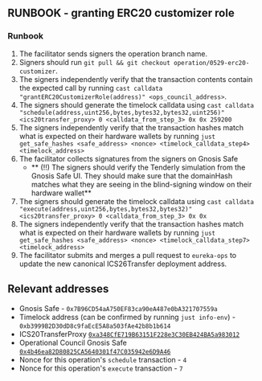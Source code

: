 ## RUNBOOK - granting ERC20 customizer role

### Runbook
1. The facilitator sends signers the operation branch name.
2. Signers should run `git pull && git checkout operation/0529-erc20-customizer`.
3. The signers independently verify that the transaction contents contain the expected call by running `cast calldata "grantERC20CustomizerRole(address)" <ops_council_address>`. 
4. The signers should generate the timelock calldata using `cast calldata "schedule(address,uint256,bytes,bytes32,bytes32,uint256)" <ics20transfer_proxy> 0 <calldata_from_step_3> 0x 0x 259200`
5. The signers independently verify that the transaction hashes match what is expected on their hardware wallets by running `just get_safe_hashes <safe_address> <nonce> <timelock_calldata_step4> <timelock_address>`
6. The facilitator collects signatures from the signers on Gnosis Safe
    - ** (!!) The signers should verify the Tenderly simulation from the Gnosis Safe UI. They should make sure that the domainHash matches what they are seeing in the blind-signing window on their hardware wallet**
7. The signers should generate the timelock calldata using `cast calldata "execute(address,uint256,bytes,bytes32,bytes32)" <ics20transfer_proxy> 0 <calldata_from_step_3> 0x 0x`
8. The signers independently verify that the transaction hashes match what is expected on their hardware wallets by running `just get_safe_hashes <safe_address> <nonce> <timelock_calldata_step7> <timelock_address>`
9. The facilitator submits and merges a pull request to `eureka-ops` to update the new canonical ICS26Transfer deployment address. 

## Relevant addresses

* Gnosis Safe - `0x7B96CD54aA750EF83ca90eA487e0bA321707559a`
* Timelock address (can be confirmed by running `just info-env`) - `0xb3999B2D30dD8c9faEcE5A8a503fAe42b8b1b614`
* ICS20TransferProxy [`0xa348CfE719B63151F228e3C30EB424BA5a983012`](https://etherscan.io/address/0xa348CfE719B63151F228e3C30EB424BA5a983012)
* Operational Council Gnosis Safe [`0x4b46ea82D80825CA5640301f47C035942e6D9A46`](https://etherscan.io/address/0x4b46ea82D80825CA5640301f47C035942e6D9A46)
* Nonce for this operation's `schedule` transaction - `4`
* Nonce for this operation's `execute` transaction - `7`
